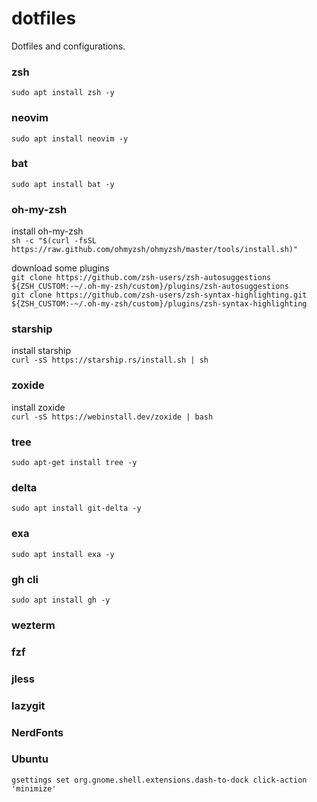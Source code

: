 # dotfiles
Dotfiles and configurations.  

### zsh
`sudo apt install zsh -y`

### neovim
`sudo apt install neovim -y`

### bat
`sudo apt install bat -y`

### oh-my-zsh
install oh-my-zsh  
`sh -c "$(curl -fsSL https://raw.github.com/ohmyzsh/ohmyzsh/master/tools/install.sh)"`  

download some plugins  
`git clone https://github.com/zsh-users/zsh-autosuggestions ${ZSH_CUSTOM:-~/.oh-my-zsh/custom}/plugins/zsh-autosuggestions`    
`git clone https://github.com/zsh-users/zsh-syntax-highlighting.git ${ZSH_CUSTOM:-~/.oh-my-zsh/custom}/plugins/zsh-syntax-highlighting`  

### starship
install starship  
`curl -sS https://starship.rs/install.sh | sh`  

### zoxide
install zoxide   
`curl -sS https://webinstall.dev/zoxide | bash`  

### tree
`sudo apt-get install tree -y`

### delta
`sudo apt install git-delta -y`

### exa
`sudo apt install exa -y`

### gh cli
`sudo apt install gh -y`

### wezterm
### fzf
### jless
### lazygit

### NerdFonts

### Ubuntu
`gsettings set org.gnome.shell.extensions.dash-to-dock click-action 'minimize'`
